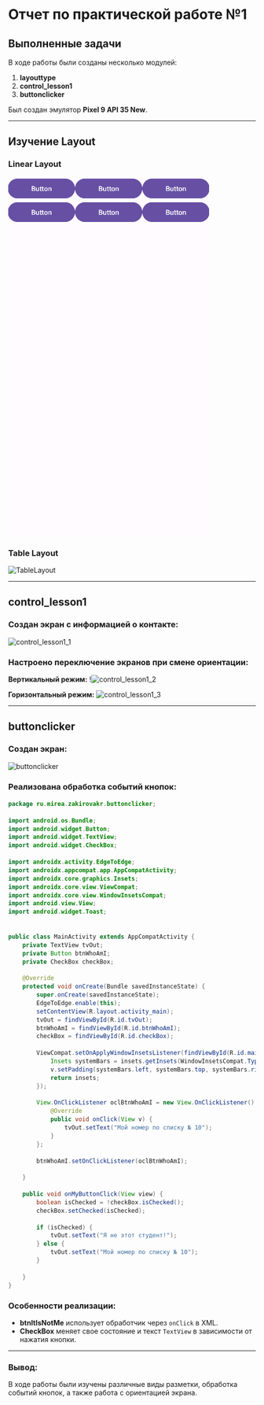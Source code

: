 # Отчет по практической работе №1

## Выполненные задачи

В ходе работы были созданы несколько модулей:

1. **layouttype**
2. **control_lesson1**
3. **buttonclicker**

Был создан эмулятор **Pixel 9 API 35 New**.

------

## Изучение Layout

### **Linear Layout**

![LinearleLayout](images/LinearLayout.png)



### **Table Layout**

![TableLayout](images/TableLayout.png)

------

## **control_lesson1**

### **Создан экран с информацией о контакте:**
![control_lesson1_1](images/control_lesson1_1.png)


### **Настроено переключение экранов при смене ориентации:**

**Вертикальный режим:** !![control_lesson1_2](images/control_lesson1_2.png)

**Горизонтальный режим:** ![control_lesson1_3](images/control_lesson1_3.png)

------

## **buttonclicker**

### **Создан экран:**

![buttonclicker](images/buttonclicker.png)

### **Реализована обработка событий кнопок:**

```java
package ru.mirea.zakirovakr.buttonclicker;

import android.os.Bundle;
import android.widget.Button;
import android.widget.TextView;
import android.widget.CheckBox;

import androidx.activity.EdgeToEdge;
import androidx.appcompat.app.AppCompatActivity;
import androidx.core.graphics.Insets;
import androidx.core.view.ViewCompat;
import androidx.core.view.WindowInsetsCompat;
import android.view.View;
import android.widget.Toast;


public class MainActivity extends AppCompatActivity {
    private TextView tvOut;
    private Button btnWhoAmI;
    private CheckBox checkBox;

    @Override
    protected void onCreate(Bundle savedInstanceState) {
        super.onCreate(savedInstanceState);
        EdgeToEdge.enable(this);
        setContentView(R.layout.activity_main);
        tvOut = findViewById(R.id.tvOut);
        btnWhoAmI = findViewById(R.id.btnWhoAmI);
        checkBox = findViewById(R.id.checkBox);

        ViewCompat.setOnApplyWindowInsetsListener(findViewById(R.id.main), (v, insets) -> {
            Insets systemBars = insets.getInsets(WindowInsetsCompat.Type.systemBars());
            v.setPadding(systemBars.left, systemBars.top, systemBars.right, systemBars.bottom);
            return insets;
        });

        View.OnClickListener oclBtnWhoAmI = new View.OnClickListener() {
            @Override
            public void onClick(View v) {
                tvOut.setText("Мой номер по списку № 10");
            }
        };

        btnWhoAmI.setOnClickListener(oclBtnWhoAmI);

    }

    public void onMyButtonClick(View view) {
        boolean isChecked = !checkBox.isChecked();
        checkBox.setChecked(isChecked);

        if (isChecked) {
            tvOut.setText("Я не этот студент!");
        } else {
            tvOut.setText("Мой номер по списку № 10");
        }

    }
}
```

### **Особенности реализации:**

- **btnItIsNotMe** использует обработчик через `onClick` в XML.
- **CheckBox** меняет свое состояние и текст `TextView` в зависимости от нажатия кнопки.

------

### **Вывод:**

В ходе работы были изучены различные виды разметки, обработка событий кнопок, а также работа с ориентацией экрана.
